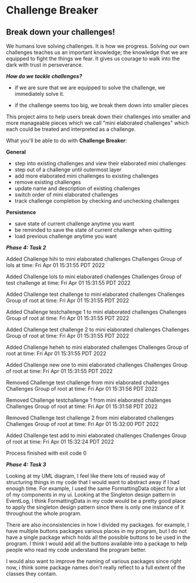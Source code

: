 # Challenge Breaker

## Break down your challenges!


We humans love solving challenges. It is how we progress. Solving our own challenges teaches us an 
important knowledge; the knowledge that we are equipped to fight the things we fear. It gives us 
courage to walk into the dark with trust in perseverance. 

***How do we tackle challenges?***

- if we are sure that we are equipped to solve the challenge, we 
immediately solve it.

- if the challenge seems too big, we break them down into smaller
pieces

This project aims to help users break down their challenges into smaller
and more manageable pieces which we call "mini elaborated challenges" which each could be
treated and interpreted as a challenge.

What you'll be able to do with **Challenge Breaker**:

**General**

- step into existing challenges and view their elaborated mini challenges
- step out of a challenge until outermost layer
- add more elaborated mini challenges to existing challenges
- remove existing challenges
- update name and description of existing challenges
- switch order of mini elaborated challenges
- track challenge completion by checking and unchecking challenges

**Persistence**
- save state of current challenge anytime you want
- be reminded to save the state of current challenge when quitting
- load previous challenge anytime you want

***Phase 4: Task 2***

Added Challenge hihi to mini elaborated challenges Challenges Group of lols
at time: Fri Apr 01 15:31:55 PDT 2022

Added Challenge lols to mini elaborated challenges Challenges Group of test challenge
at time: Fri Apr 01 15:31:55 PDT 2022

Added Challenge test challenge to mini elaborated challenges Challenges Group of root
at time: Fri Apr 01 15:31:55 PDT 2022

Added Challenge testchallenge 1 to mini elaborated challenges Challenges Group of root
at time: Fri Apr 01 15:31:55 PDT 2022

Added Challenge test challenge 2 to mini elaborated challenges Challenges Group of root
at time: Fri Apr 01 15:31:55 PDT 2022

Added Challenge heheh to mini elaborated challenges Challenges Group of root
at time: Fri Apr 01 15:31:55 PDT 2022

Added Challenge new one to mini elaborated challenges Challenges Group of root
at time: Fri Apr 01 15:31:55 PDT 2022

Removed Challenge test challenge from mini elaborated challenges Challenges Group of root
at time: Fri Apr 01 15:31:56 PDT 2022

Removed Challenge testchallenge 1 from mini elaborated challenges Challenges Group of root
at time: Fri Apr 01 15:31:58 PDT 2022

Removed Challenge test challenge 2 from mini elaborated challenges Challenges Group of root
at time: Fri Apr 01 15:32:00 PDT 2022

Added Challenge test add to mini elaborated challenges Challenges Group of root
at time: Fri Apr 01 15:32:24 PDT 2022


Process finished with exit code 0

***Phase 4: Task 3***

Looking at my UML diagram, I feel like there lots of reused way of structuring things
in my code that I would want to abstract away if I had enough time. For example,
I used the same FormattingData object for a lot of
my components in my ui. Looking at the Singleton design pattern
in EventLog, I think FormattingData in my code would be a pretty good place to apply the singleton
design pattern since there is only one instance of it throughout the whole
program.

There are also inconsistencies in how I divided my packages. for example, I have multiple buttons packages various 
places in my program, but I do not have a single package which holds all the possible buttons to be used in the program.
I think I would add all the buttons available into a package to help people who read my code understand the program 
better.

I would also want to improve the naming of various packages since right now, i think some package names don't really 
reflect to a full extent of the classes they contain. 
